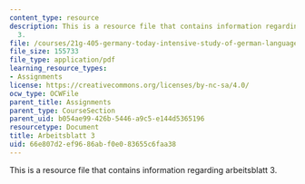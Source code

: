 ```yaml
---
content_type: resource
description: This is a resource file that contains information regarding arbeitsblatt
  3.
file: /courses/21g-405-germany-today-intensive-study-of-german-language-and-culture-january-iap-2011/66e807d2ef9686abf0e083655c6faa38_MIT21G_405IAP11_arbeit03.pdf
file_size: 155733
file_type: application/pdf
learning_resource_types:
- Assignments
license: https://creativecommons.org/licenses/by-nc-sa/4.0/
ocw_type: OCWFile
parent_title: Assignments
parent_type: CourseSection
parent_uid: b054ae99-426b-5446-a9c5-e144d5365196
resourcetype: Document
title: Arbeitsblatt 3
uid: 66e807d2-ef96-86ab-f0e0-83655c6faa38
---
```

This is a resource file that contains information regarding arbeitsblatt 3.